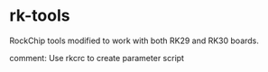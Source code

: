 rk-tools
========

RockChip tools modified to work with both RK29 and RK30 boards.

comment: Use rkcrc to create parameter script
